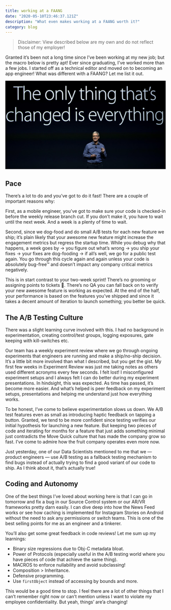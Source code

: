 ```yaml
---
title: working at a FAANG
date: "2020-05-10T23:46:37.121Z"
description: "What even makes working at a FAANG worth it?"
category: blog
---
```


> Disclaimer: View described below are my own and do not reflect those of my employer!

Granted it’s been not a long time since I’ve been working at my new job; but the macro below is pretty apt! Ever since graduating, I’ve worked more than a few jobs. I started off as a technical editor and moved on to becoming an app engineer! What was different with a FAANG? Let me list it out.

![Ain't that the truth!](./faang-1.png)

## Pace
There’s a lot to do and you’ve got to do it fast! There are a couple of important reasons why:

First, as a mobile engineer, you’ve got to make sure your code is checked-in before the weekly release branch cut. If you don’t make it, you have to wait until the next week. And a week is a plenty of time to wait.

Second, since we dog-food and do small A/B tests for each new feature we ship; it’s plain likely that your awesome new feature might increase the engagement metrics but regress the startup time. While you debug why that happens, a week goes by → you figure out what’s wrong → you ship your fixes → your fixes are dog-fooding → if all’s well, we go for a public test again. You go through this cycle again and again unless your code is absolutely bug-free™ and doesn’t impact any company critical metrics negatively.

This is in start contrast to your two-week sprint! There’s no grooming or assigning points to tickets 🎫. There’s no QA you can fall back on to verify your new awesome feature is working as expected. At the end of the half, your performance is based on the features you’ve shipped and since it takes a decent amount of iteration to launch something; you better be quick.

## The A/B Testing Culture
There was a slight learning curve involved with this. I had no background in experimentation, creating control/test groups, logging exposures, gate keeping with kill-switches etc.

Our team has a weekly experiment review where we go through ongoing experiments that engineers are running and make a ship/no-ship decision. It’s a little bit more involved than what I described, but you get the gist. My first few weeks in Experiment Review was just me taking notes as others used different acronyms every few seconds. I felt lost! I misconfigured experiment setups and I always felt I can do better during my experiment presentations. In hindsight, this was expected. As time has passed, it’s become more easier. And what’s helped is peer feedback on my experiment setups, presentations and helping me understand just how everything works.

To be honest, I’ve come to believe experimentation slows us down. We A/B test features even as small as introducing haptic feedback on tapping a button. Granted, we tend to be more confident since testing verifies our initial hypothesis for launching a new feature. But keeping two pieces of code and iterating for months for a feature that just adds something minimal just contradicts the Move Quick culture that has made the company grow so fast. I’ve come to admire how the fruit company operates even more now.

Just yesterday, one of our Data Scientists mentioned to me that we — product engineers — use A/B testing as a fallback testing mechanism to find bugs instead of actually trying to find a good variant of our code to ship. As I think about it, that’s actually true!

## Coding and Autonomy

One of the best things I’ve loved about working here is that I can go in tomorrow and fix a bug in our Source Control system or our AR/VR frameworks pretty darn easily. I can dive deep into how the News Feed works or see how caching is implemented for Instagram Stories on Android without the need to ask any permissions or switch teams. This is one of the best selling points for me as an engineer and a tinkerer.

You’ll also get some great feedback in code reviews! Let me sum up my learnings:

- Binary size regressions due to Obj-C metadata bloat.
- Power of Protocols (especially useful in the A/B testing world where you have pieces of code that achieve the same thing).
- MACROS to enforce nullability and avoid subclassing! 
- Composition > Inheritance.
- Defensive programming.
- Use `firstObject` instead of accessing by bounds and more.

This would be a good time to stop. I feel there are a lot of other things that I can’t remember right now or can’t mention unless I want to violate my employee confidentiality. But yeah, things’ are’a changing!


